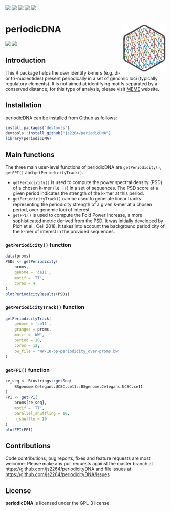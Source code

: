[![](https://travis-ci.com/js2264/periodicDNA.svg?branch=master)](https://travis-ci.com/js2264/periodicDNA)
[![](https://codecov.io/gh/js2264/periodicDNA/branch/master/graph/badge.svg)](https://codecov.io/github/js2264/periodicDNA?branch=master)
[![](https://img.shields.io/badge/lifecycle-maturing-blue.svg)](https://www.tidyverse.org/lifecycle/#maturing)
[![](https://img.shields.io/github/languages/code-size/js2264/periodicDNA.svg)](https://github.com/js2264/periodicDNA)
[![](https://img.shields.io/badge/license-GPL--3-orange.svg)](https://www.gnu.org/licenses/gpl-3.0.en.html)

# periodicDNA <img src="man/figures/logo.png" align="right" alt="" />

![](https://raw.githubusercontent.com/js2264/periodicDNA/master/man/figures/TT_tissue-specific-classes.png)
![](https://raw.githubusercontent.com/js2264/periodicDNA/master/man/figures/WW-TT-AA-10bp-periodicity_tissue-spe-TSSs.png)

## Introduction

This R package helps the user identify k-mers (e.g. di- or 
tri-nucleotides) present periodically in a set of genomic loci (typically 
regulatory elements). It is not aimed at identifying motifs separated by a 
conserved distance; for this type of analysis, please visit 
[MEME](http://meme-suite.org) website.

## Installation

periodicDNA can be installed from Github as follows:

```r
install.packages("devtools")
devtools::install_github("js2264/periodicDNA")
library(periodicDNA)
```

## Main functions 

The three main user-level functions of periodicDNA are `getPeriodicity()`, 
`getFPI()` and `getPeriodicityTrack()`. 

* `getPeriodicity()` is used to compute the power spectral density 
  (PSD) of a chosen k-mer (i.e. `TT`) in a set of sequences. The PSD 
  score at a given period indicates the strength of the k-mer at 
  this period. 
* `getPeriodicityTrack()` can be used to generate linear tracks representing 
  the periodicity strength of a given k-mer at a chosen period, over genomic
  loci of interest. 
* `getFPI()` is used to compute the Fold Power Increase, a more sophisticated 
  metric derived from the PSD. It was initially developed by Pich et al., 
  Cell 2018. It takes into account the background periodicity
  of the k-mer of interest in the provided sequences. 

### `getPeriodicity()` function

```r
data(proms)
PSDs <- getPeriodicity(
    proms,
    genome = 'ce11',
    motif = 'TT', 
    cores = 4
)
plotPeriodicityResults(PSDs)
```

### `getPeriodicityTrack()` function

```r
getPeriodicityTrack(
    genome = 'ce11',
    granges = proms, 
    motif = 'WW',
    period = 10,
    cores = 12, 
    bw_file = 'WW-10-bp-periodicity_over-proms.bw'
)
```

### `getFPI()` function

```r
ce_seq <- Biostrings::getSeq(
    BSgenome.Celegans.UCSC.ce11::BSgenome.Celegans.UCSC.ce11
)
FPI <- getFPI(
    proms[ce_seq], 
    motif = 'TT', 
    parallel_shuffling = 10, 
    n_shuffle = 10
)
plotFPI(FPI)
```

## Contributions
Code contributions, bug reports, fixes and feature requests are most welcome.
Please make any pull requests against the master branch at 
https://github.com/js2264/periodicityDNA
and file issues at https://github.com/js2264/periodicityDNA/issues

## License 
**periodicDNA** is licensed under the GPL-3 license.
